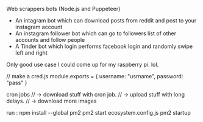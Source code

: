 Web scrappers bots (Node.js and Puppeteer) 

-  An intagram bot which can download posts from reddit and post to your instagram account
-  An instagram follower bot which can go to followers list of other accounts and follow people
-  A Tinder bot which login performs facebook login and randomly swipe left and right

Only good use case I could come up for my raspberry pi. lol.

// make a cred.js
module.exports = {
    username: "usrname",
    password: "pass"
}


cron jobs
// -> download stuff with cron job.
// -> upload stuff with long delays.
// -> download more images

run :
npm install --global pm2
pm2 start ecosystem.config.js
pm2 startup
